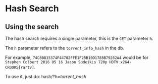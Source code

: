 # Hash Search

## Using the search
The hash search requires a single parameter, this is the `GET` parameter `h`.  

The `h` parameter refers to the `torrent_info_hash` in the db.

For example, `74C80815374F44702FFE1F25B10D1788B79282A4` would be for `Stephen Colbert 2016 05 16 Jason Sudeikis 720p HDTV x264-CROOKS[rartv]`.

To use it, just do: hash/?h=*torrent_hash*
